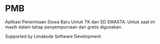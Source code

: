 # PMB
 Aplikasi Penerimaan Siswa Baru Untuk TK dan SD SWASTA. Untuk saat ini masih dalam tahap penyempurnaan dan gratis digunakan.

 Supported by Limakode Software Development
